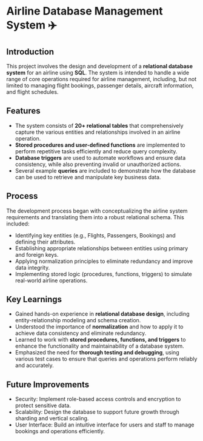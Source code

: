 # Airline Database Management System ✈️

## Introduction  
This project involves the design and development of a **relational database system** for an airline using **SQL**. The system is intended to handle a wide range of core operations required for airline management, including, but not limited to managing flight bookings, passenger details, aircraft information, and flight schedules.  

## Features  
- The system consists of **20+ relational tables** that comprehensively capture the various entities and relationships involved in an airline operation.  
- **Stored procedures and user-defined functions** are implemented to perform repetitive tasks efficiently and reduce query complexity.  
- **Database triggers** are used to automate workflows and ensure data consistency, while also preventing invalid or unauthorized actions.  
- Several example **queries** are included to demonstrate how the database can be used to retrieve and manipulate key business data.

## Process  
The development process began with conceptualizing the airline system requirements and translating them into a robust relational schema. This included:  
- Identifying key entities (e.g., Flights, Passengers, Bookings) and defining their attributes.  
- Establishing appropriate relationships between entities using primary and foreign keys.  
- Applying normalization principles to eliminate redundancy and improve data integrity.  
- Implementing stored logic (procedures, functions, triggers) to simulate real-world airline operations.

## Key Learnings  
- Gained hands-on experience in **relational database design**, including entity-relationship modeling and schema creation.  
- Understood the importance of **normalization** and how to apply it to achieve data consistency and eliminate redundancy.  
- Learned to work with **stored procedures, functions, and triggers** to enhance the functionality and maintainability of a database system.  
- Emphasized the need for **thorough testing and debugging**, using various test cases to ensure that queries and operations perform reliably and accurately.

## Future Improvements  
- Security: Implement role-based access controls and encryption to protect sensitive data.
- Scalability: Design the database to support future growth through sharding and vertical scaling.
- User Interface: Build an intuitive interface for users and staff to manage bookings and operations efficiently.

